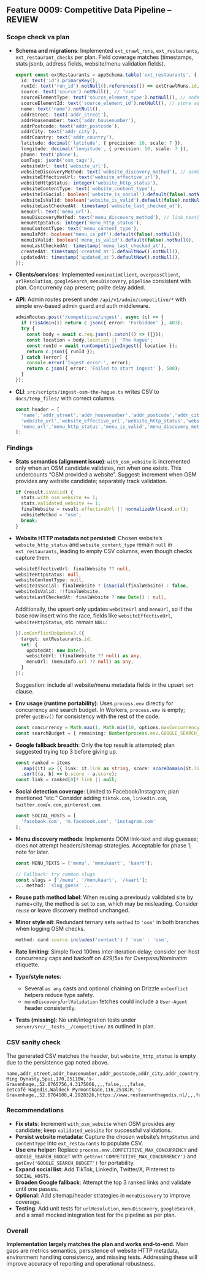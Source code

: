 ## Feature 0009: Competitive Data Pipeline – REVIEW

### Scope check vs plan
- **Schema and migrations**: Implemented `ext_crawl_runs`, `ext_restaurants`, `ext_restaurant_checks` per plan. Field coverage matches (timestamps, stats jsonb, address fields, website/menu validation fields).
  
  ```18:55:server/src/schema/competitive.ts
  export const extRestaurants = appSchema.table('ext_restaurants', {
    id: text('id').primaryKey(),
    runId: text('run_id').notNull().references(() => extCrawlRuns.id, { onDelete: 'cascade' }),
    source: text('source').notNull(), // "osm"
    sourceElementType: text('source_element_type').notNull(), // node|way|relation
    sourceElementId: text('source_element_id').notNull(), // store as text for safety
    name: text('name').notNull(),
    addrStreet: text('addr_street'),
    addrHousenumber: text('addr_housenumber'),
    addrPostcode: text('addr_postcode'),
    addrCity: text('addr_city'),
    addrCountry: text('addr_country'),
    latitude: decimal('latitude', { precision: 10, scale: 7 }),
    longitude: decimal('longitude', { precision: 10, scale: 7 }),
    phone: text('phone'),
    osmTags: jsonb('osm_tags'),
    websiteUrl: text('website_url'),
    websiteDiscoveryMethod: text('website_discovery_method'), // osm|google
    websiteEffectiveUrl: text('website_effective_url'),
    websiteHttpStatus: integer('website_http_status'),
    websiteContentType: text('website_content_type'),
    websiteIsSocial: boolean('website_is_social').default(false).notNull(),
    websiteIsValid: boolean('website_is_valid').default(false).notNull(),
    websiteLastCheckedAt: timestamp('website_last_checked_at'),
    menuUrl: text('menu_url'),
    menuDiscoveryMethod: text('menu_discovery_method'), // link_text|header|sitemap|search
    menuHttpStatus: integer('menu_http_status'),
    menuContentType: text('menu_content_type'),
    menuIsPdf: boolean('menu_is_pdf').default(false).notNull(),
    menuIsValid: boolean('menu_is_valid').default(false).notNull(),
    menuLastCheckedAt: timestamp('menu_last_checked_at'),
    createdAt: timestamp('created_at').defaultNow().notNull(),
    updatedAt: timestamp('updated_at').defaultNow().notNull(),
  });
  ```

- **Clients/services**: Implemented `nominatimClient`, `overpassClient`, `urlResolution`, `googleSearch`, `menuDiscovery`, `pipeline` consistent with plan. Concurrency cap present; polite delay added.
- **API**: Admin routes present under `/api/v1/admin/competitive/*` with simple env-based admin guard and auth middleware.

  ```964:975:server/src/api.ts
  adminRoutes.post('/competitive/ingest', async (c) => {
    if (!isAdmin()) return c.json({ error: 'Forbidden' }, 403);
    try {
      const body = await c.req.json().catch(() => ({}));
      const location = body.location || 'The Hague';
      const runId = await runCompetitiveIngest({ location });
      return c.json({ runId });
    } catch (error) {
      console.error('Ingest error:', error);
      return c.json({ error: 'Failed to start ingest' }, 500);
    }
  });
  ```

- **CLI**: `src/scripts/ingest-osm-the-hague.ts` writes CSV to `docs/temp_files/` with correct columns.

  ```19:28:server/src/scripts/ingest-osm-the-hague.ts
  const header = [
    'name','addr_street','addr_housenumber','addr_postcode','addr_city','addr_country','latitude','longitude',
    'website_url','website_effective_url','website_http_status','website_is_valid','website_discovery_method',
    'menu_url','menu_http_status','menu_is_valid','menu_discovery_method'
  ];
  ```

### Findings
- **Stats semantics (alignment issue)**: `with_osm_website` is incremented only when an OSM candidate validates, not when one exists. This undercounts “OSM provided a website”. Suggest: increment when OSM provides any website candidate; separately track validation.

  ```96:103:server/src/services/competitive/pipeline.ts
  if (result.isValid) {
    stats.with_osm_website += 1;
    stats.validated_website += 1;
    finalWebsite = result.effectiveUrl || normalizeUrl(cand.url);
    websiteMethod = 'osm';
    break;
  }
  ```

- **Website HTTP metadata not persisted**: Chosen website’s `website_http_status` and `website_content_type` remain `null` in `ext_restaurants`, leading to empty CSV columns, even though checks capture them.

  ```169:178:server/src/services/competitive/pipeline.ts
  websiteEffectiveUrl: finalWebsite ?? null,
  websiteHttpStatus: null,
  websiteContentType: null,
  websiteIsSocial: finalWebsite ? isSocial(finalWebsite) : false,
  websiteIsValid: !!finalWebsite,
  websiteLastCheckedAt: finalWebsite ? new Date() : null,
  ```

  Additionally, the upsert only updates `websiteUrl` and `menuUrl`, so if the base row insert wins the race, fields like `websiteEffectiveUrl`, `websiteHttpStatus`, etc. remain `NULL`:

  ```186:193:server/src/services/competitive/pipeline.ts
  }).onConflictDoUpdate?.({
    target: extRestaurants.id,
    set: {
      updatedAt: new Date(),
      websiteUrl: (finalWebsite ?? null) as any,
      menuUrl: (menuInfo.url ?? null) as any,
    }
  });
  ```
  Suggestion: include all website/menu metadata fields in the upsert `set` clause.

- **Env usage (runtime portability)**: Uses `process.env` directly for concurrency and search budget. In Workers, `process.env` is empty; prefer `getEnv()` for consistency with the rest of the code.

  ```29:33:server/src/services/competitive/pipeline.ts
  const concurrency = Math.max(1, Math.min(10, options.maxConcurrency ?? Number(process.env.COMPETITIVE_MAX_CONCURRENCY || 5)));
  const searchBudget = { remaining: Number(process.env.GOOGLE_SEARCH_BUDGET || '25') };
  ```

- **Google fallback breadth**: Only the top result is attempted; plan suggested trying top 3 before giving up.

  ```45:51:server/src/services/competitive/googleSearch.ts
  const ranked = items
    .map((it) => ({ link: it.link as string, score: scoreDomain(it.link, name) }))
    .sort((a, b) => b.score - a.score);
  const link = ranked[0]?.link || null;
  ```

- **Social detection coverage**: Limited to Facebook/Instagram; plan mentioned “etc.” Consider adding `tiktok.com`, `linkedin.com`, `twitter.com`/`x.com`, `pinterest.com`.

  ```4:6:server/src/services/competitive/urlResolution.ts
  const SOCIAL_HOSTS = [
    'facebook.com', 'm.facebook.com', 'instagram.com'
  ];
  ```

- **Menu discovery methods**: Implements DOM link-text and slug guesses; does not attempt headers/sitemap strategies. Acceptable for phase 1; note for later.

  ```5:5:server/src/services/competitive/menuDiscovery.ts
  const MENU_TEXTS = ['menu', 'menukaart', 'kaart'];
  ```

  ```54:66:server/src/services/competitive/menuDiscovery.ts
  // Fallback: try common slugs
  const slugs = ['/menu', '/menukaart', '/kaart'];
  ... method: 'slug_guess' ...
  ```

- **Reuse path method label**: When reusing a previously validated site by name+city, the method is set to `osm`, which may be misleading. Consider `reuse` or leave discovery method unchanged.

- **Minor style nit**: Redundant ternary sets `method` to `'osm'` in both branches when logging OSM checks.

  ```87:95:server/src/services/competitive/pipeline.ts
  method: cand.source.includes('contact') ? 'osm' : 'osm',
  ```

- **Rate limiting**: Simple fixed 100ms inter-iteration delay; consider per-host concurrency caps and backoff on 429/5xx for Overpass/Nominatim etiquette.

- **Type/style notes**:
  - Several `as any` casts and optional chaining on Drizzle `onConflict` helpers reduce type safety.
  - `menuDiscovery`/`urlValidation` fetches could include a `User-Agent` header consistently.

- **Tests (missing)**: No unit/integration tests under `server/src/__tests__/competitive/` as outlined in plan.

### CSV sanity check
The generated CSV matches the header, but `website_http_status` is empty due to the persistence gap noted above.

```1:3:docs/temp_files/combined_restaurants_20250812115139.csv
name,addr_street,addr_housenumber,addr_postcode,addr_city,addr_country,latitude,longitude,website_url,website_effective_url,website_http_status,website_is_valid,website_discovery_method,menu_url,menu_http_status,menu_is_valid,menu_discovery_method
Ming Dynasty,Spui,170,2511BW,'s-Gravenhage,,52.0765756,4.3175066,,,,false,,,,false,
Eetcafé Hagedis,Waldeck Pyrmontkade,116,2518JR,'s-Gravenhage,,52.0784108,4.2928326,https://www.restauranthagedis.nl/,,,false,,,,false,
```

### Recommendations
- **Fix stats**: Increment `with_osm_website` when OSM provides any candidate; keep `validated_website` for successful validations.
- **Persist website metadata**: Capture the chosen website’s `httpStatus` and `contentType` into `ext_restaurants` to populate CSV.
- **Use env helper**: Replace `process.env.COMPETITIVE_MAX_CONCURRENCY` and `GOOGLE_SEARCH_BUDGET` with `getEnv('COMPETITIVE_MAX_CONCURRENCY')` and `getEnv('GOOGLE_SEARCH_BUDGET')` for portability.
- **Expand social list**: Add TikTok, LinkedIn, Twitter/X, Pinterest to `SOCIAL_HOSTS`.
- **Broaden Google fallback**: Attempt the top 3 ranked links and validate until one passes.
- **Optional**: Add sitemap/header strategies in `menuDiscovery` to improve coverage.
- **Testing**: Add unit tests for `urlResolution`, `menuDiscovery`, `googleSearch`, and a small mocked integration test for the pipeline as per plan.

### Overall
**Implementation largely matches the plan and works end-to-end.** Main gaps are metrics semantics, persistence of website HTTP metadata, environment handling consistency, and missing tests. Addressing these will improve accuracy of reporting and operational robustness.


